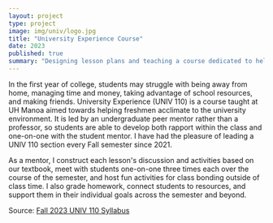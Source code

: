 ```yaml
---
layout: project
type: project
image: img/univ/logo.jpg
title: "University Experience Course"
date: 2023
published: true
summary: "Designing lesson plans and teaching a course dedicated to helping incoming freshmen acclimate to UH Manoa and university life."
---
```


In the first year of college, students may struggle with being away from home, managing time and money, taking advantage of school resources, and making friends. University Experience (UNIV 110) is a course taught at UH Manoa aimed towards helping freshmen acclimate to the university environment. It is led by an undergraduate peer mentor rather than a professor, so students are able to develop both rapport within the class and one-on-one with the student mentor. I have had the pleasure of leading a UNIV 110 section every Fall semester since 2021.

As a mentor, I construct each lesson's discussion and activities based on our textbook, meet with students one-on-one three times each over the course of the semester, and host fun activities for class bonding outside of class time. I also grade homework, connect students to resources, and support them in their individual goals across the semester and beyond.

Source: <a href="../img/univ/2023syllabus.pdf"><i class="large github icon "></i>Fall 2023 UNIV 110 Syllabus</a>
